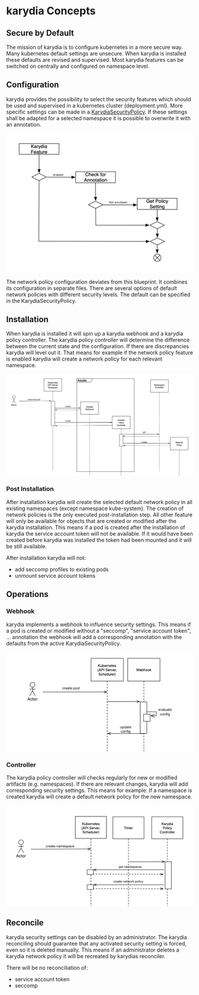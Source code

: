 # karydia Concepts
## Secure by Default
The mission of karydia is to configure kubernetes in a more secure way. Many kubernetes default settings are unsecure. When karydia is installed these defaults are revised and supervised. Most karydia features can be switched on centrally and configured on namespace level.  

## Configuration
karydia provides the possibility to select the security features which should be used and supervised in a kubernetes cluster (deployment.yml). More specific settings can be made in a [KarydiaSecurityPolicy](/manifests/../../example-karydia-security-policy.yml). If these settings shall be adapted for a selected namespace it is possible to overwrite it with an annotation.

![Configuration of karydia](../images/Configuration.png)

The network policy configuration deviates from this blueprint. It combines its configuration in separate files. There are several options of default network policies with different security levels. The default can be specified in the KarydiaSecurityPolicy.

## Installation
When karydia is installed it will spin up a karydia webhook and a karydia policy controller. The karydia policy controller will determine the difference between the current state and the configuration. If there are discrepancies karydia will level out it. That means for example if the network policy feature is enabled karydia will create a network policy for each relevant namespace. 

![Installing karydia](../images/InstallKarydia.png)

### Post Installation
After installation karydia will create the selected default network policy in all existing namespaces (except namespace kube-system). The creation of network policies is the only executed post-installation step. All other feature will only be available for objects that are created or modified after the karydia installation. This means if a pod is created after the installation of karydia the service account token will not be available. If it would have been created before karydia was installed the token had been mounted and it will be still available. 

After installation karydia will not: 
* add seccomp profiles to existing pods
* unmount service account tokens


## Operations
### Webhook
karydia implements a webhook to influence security settings. This means if a pod is created or modified without a "seccomp", "service account token", ... annotation the webhook will add a corresponding annotation with the defaults from the active KarydiaSecurityPolicy. 

![Installing karydia](../images/CreatePod.png)


### Controller
The karydia policy controller will checks regularly for new or modified artifacts (e.g. namespaces). If there are relevant changes, karydia will add corresponding security settings. This means for example: If a namespace is created karydia will create a default network policy for the new namespace.

![Installing karydia](../images/CreateNamespace.png)


## Reconcile
karydia security settings can be disabled by an administrator. The karydia reconciling should guarantee that any activated security setting is forced, even so it is deleted manually. This means if an administrator deletes a karydia network policy it will be recreated by karydias reconciler.

There will be no reconciliation of:
* service account token
* seccomp

